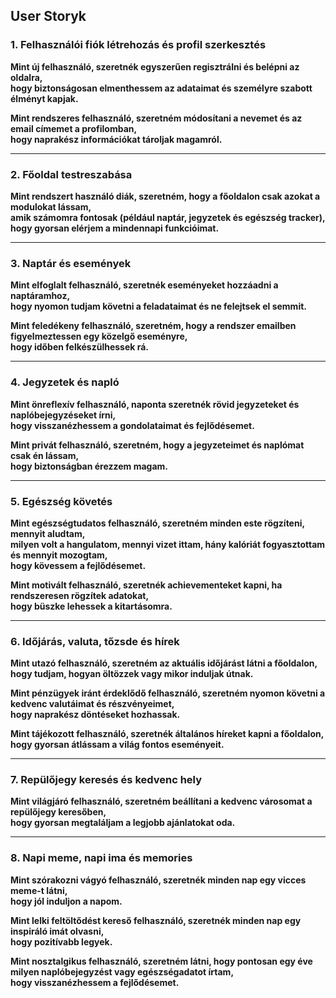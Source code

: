 ## User Storyk

### 1. Felhasználói fiók létrehozás és profil szerkesztés

**Mint új felhasználó, szeretnék egyszerűen regisztrálni és belépni az oldalra,  
hogy biztonságosan elmenthessem az adataimat és személyre szabott élményt kapjak.**

**Mint rendszeres felhasználó, szeretném módosítani a nevemet és az email címemet a profilomban,  
hogy naprakész információkat tároljak magamról.**

---

### 2. Főoldal testreszabása

**Mint rendszert használó diák, szeretném, hogy a főoldalon csak azokat a modulokat lássam,  
amik számomra fontosak (például naptár, jegyzetek és egészség tracker),  
hogy gyorsan elérjem a mindennapi funkcióimat.**

---

### 3. Naptár és események

**Mint elfoglalt felhasználó, szeretnék eseményeket hozzáadni a naptáramhoz,  
hogy nyomon tudjam követni a feladataimat és ne felejtsek el semmit.**

**Mint feledékeny felhasználó, szeretném, hogy a rendszer emailben figyelmeztessen egy közelgő eseményre,  
hogy időben felkészülhessek rá.**

---

### 4. Jegyzetek és napló

**Mint önreflexív felhasználó, naponta szeretnék rövid jegyzeteket és naplóbejegyzéseket írni,  
hogy visszanézhessem a gondolataimat és fejlődésemet.**

**Mint privát felhasználó, szeretném, hogy a jegyzeteimet és naplómat csak én lássam,  
hogy biztonságban érezzem magam.**

---

### 5. Egészség követés

**Mint egészségtudatos felhasználó, szeretném minden este rögzíteni, mennyit aludtam,  
milyen volt a hangulatom, mennyi vizet ittam, hány kalóriát fogyasztottam és mennyit mozogtam,  
hogy kövessem a fejlődésemet.**

**Mint motivált felhasználó, szeretnék achievementeket kapni, ha rendszeresen rögzítek adatokat,  
hogy büszke lehessek a kitartásomra.**

---

### 6. Időjárás, valuta, tőzsde és hírek

**Mint utazó felhasználó, szeretném az aktuális időjárást látni a főoldalon,  
hogy tudjam, hogyan öltözzek vagy mikor induljak útnak.**

**Mint pénzügyek iránt érdeklődő felhasználó, szeretném nyomon követni a kedvenc valutáimat és részvényeimet,  
hogy naprakész döntéseket hozhassak.**

**Mint tájékozott felhasználó, szeretnék általános híreket kapni a főoldalon,  
hogy gyorsan átlássam a világ fontos eseményeit.**

---

### 7. Repülőjegy keresés és kedvenc hely

**Mint világjáró felhasználó, szeretném beállítani a kedvenc városomat a repülőjegy keresőben,  
hogy gyorsan megtaláljam a legjobb ajánlatokat oda.**

---

### 8. Napi meme, napi ima és memories

**Mint szórakozni vágyó felhasználó, szeretnék minden nap egy vicces meme-t látni,  
hogy jól induljon a napom.**

**Mint lelki feltöltődést kereső felhasználó, szeretnék minden nap egy inspiráló imát olvasni,  
hogy pozitívabb legyek.**

**Mint nosztalgikus felhasználó, szeretném látni, hogy pontosan egy éve milyen naplóbejegyzést vagy egészségadatot írtam,  
hogy visszanézhessem a fejlődésemet.**
